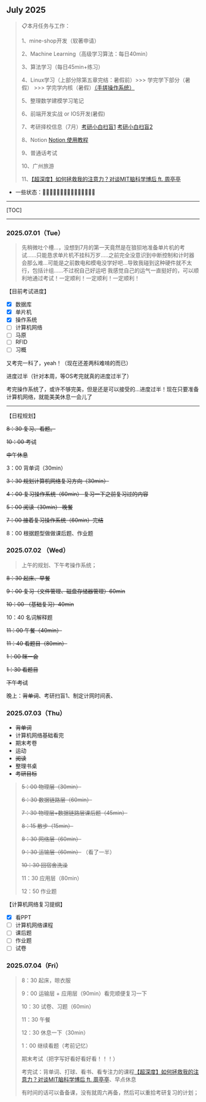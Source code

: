 ## July 2025

> 📋本月任务与工作：
>
> 1、mine-shop开发（软著申请）
>
> 2、Machine Learning（高级学习算法：每日40min）
>
> 3、算法学习（每日45min+练习）
>
> 4、Linux学习（上部分除第五章完结：暑假前）>>> 学完学下部分（暑假） >>> 学完学内核（暑假）[（手搓操作系统）](https://www.bilibili.com/list/watchlater?bvid=BV1aZVAz7Ei6&oid=114450124244578)
>
> 5、整理数学建模学习笔记
>
> 6、前端开发实战 or IOS开发(暑假)
>
> 7、考研择校信息（7月）[考研小白扫盲1](https://www.bilibili.com/video/BV13h411y7qc?spm_id_from=333.788.videopod.sections&vd_source=dcd43b2c404960cb562cff35739b75c3)     [考研小白扫盲2](https://www.bilibili.com/video/BV1rv4y1Z7qq?spm_id_from=333.788.videopod.sections&vd_source=dcd43b2c404960cb562cff35739b75c3)
>
> 8、Notion   [Notion 使用教程](https://zhuanlan.zhihu.com/p/653811511)
>
> 9、普通话考试
>
> 10、广州旅游
>
> 11、[【超深度】如何拯救我的注意力？对谈MIT脑科学博后 ft. 周亭亭](https://www.bilibili.com/list/watchlater/?bvid=BV1EECiYUExT&oid=113716473365706&watchlater_cfg={"viewed"%3A0,"key"%3A"","asc"%3Afalse}&spm_id_from=333.881.0.0)

- 一些状态：🥰😄🥳😫😤🤯😭🤔😨🤢🤒😴🥶🥵🤩

------

[TOC]

------

### 2025.07.01（Tue）

> 先稍微吐个槽...，没想到7月的第一天竟然是在狼狈地准备单片机的考试......只能恳求单片机不挂科万岁.....之前完全没意识到中断控制和计时器会那么难...可能是之前数电和模电没学好吧...导致我碰到这种硬件就不太行，包括计组......不过祝自己好运吧 我感觉自己的运气一直挺好的，可以顺利地通过考试！一定顺利！一定顺利！一定顺利！

【目前考试进度】

- [x] 数据库
- [x] 单片机
- [x] 操作系统
- [ ] 计算机网络
- [ ] 马原
- [ ] RFID
- [ ] 习概

又考完一科了，yeah！（现在还差两科难啃的而已）

进度过半（针对本周，等OS考完就真的进度过半了）

考完操作系统了，或许不够完美，但是还是可以接受的...进度过半！现在只要准备计算机网络，就能美美休息一会儿了

------

【日程规划】

~~8：30 复习、看题。~~

~~10：00 考试~~

~~中午休息~~

3：00 背单词（30min）

~~3：30 规划计算机网络复习方向（30min）~~

~~4：00 复习操作系统（60min） 复习一下之前复习过的内容~~

~~5：00 阅读（30min） 晚餐~~

~~7：00 接着复习操作系统（60min）完结~~

8：00 根据题型做做课后题、作业题

### 2025.07.02 （Wed）

>上午的规划、下午考操作系统；

~~8：30 起床、早餐~~

~~9：00 复习（文件管理、磁盘存储器管理）60min~~

~~10：00 （基础复习）40min~~

10：40 名词解释题

~~11：00 午餐（40min）~~

~~11：40 看题目（80min）~~

~~1：00 眯一会~~

~~1：30 看题目~~

~~下午考试~~

晚上：~~背单词~~、考研扫盲1、制定计网时间表、

### 2025.07.03（Thu）

- ~~背单词~~
- 计算机网络基础看完
- 期末考卷
- 运动
- ~~阅读~~
- 整理书桌
- ~~考研目标~~

> ~~5：00 物理层（30min）~~
>
> ~~6：30 数据链路层（60min）~~
>
> ~~7：30 物理层+数据链路层课后题（45min）~~
>
> ~~8：15 散步（15min）~~
>
> ~~8：30 网络层（60min）~~
>
> ~~9：30 运输层（60min）~~ （看了一半）
>
> ~~10：30 回宿舍洗澡~~
>
> 11：30 应用层（80min）
>
> 12：50 作业题

【计算机网络复习提纲】

- [x] 看PPT
- [ ] 计算机网络课程
- [ ] 课后题
- [ ] 作业题
- [ ] 试卷

### 2025.07.04（Fri）

> 8：30 起床，晾衣服
>
> 9：00 运输层 + 应用层（90min）看完顺便复习一下
>
> 10：30 试卷、习题（60min）
>
> 11：30 午餐
>
> 12：30 休息一下（30min）
>
> 1：00 继续看题（考前记忆）
>
> 期末考试（把字写好看好看好看！！！）
>
> 考完试：背单词、打球、看书、看专注力的课程[【超深度】如何拯救我的注意力？对谈MIT脑科学博后 ft. 周亭亭](https://www.bilibili.com/list/watchlater/?bvid=BV1EECiYUExT&oid=113716473365706&watchlater_cfg={"viewed"%3A0,"key"%3A"","asc"%3Afalse}&spm_id_from=333.881.0.0)、早点休息
>
> 有时间的话可以备备课，没有就周六再备，然后可以重拾考研复习的计划；







 